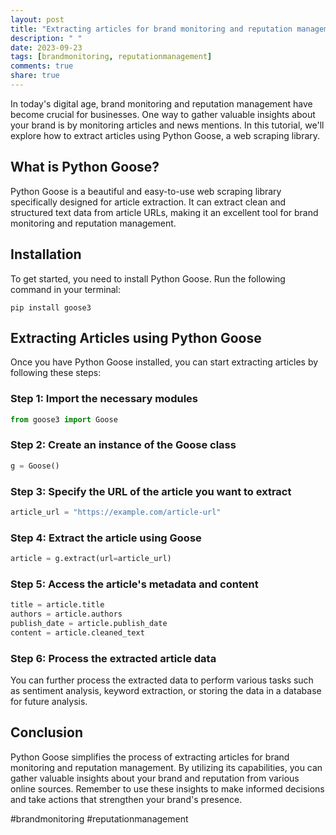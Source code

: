 ```yaml
---
layout: post
title: "Extracting articles for brand monitoring and reputation management using Python Goose"
description: " "
date: 2023-09-23
tags: [brandmonitoring, reputationmanagement]
comments: true
share: true
---
```


In today's digital age, brand monitoring and reputation management have become crucial for businesses. One way to gather valuable insights about your brand is by monitoring articles and news mentions. In this tutorial, we'll explore how to extract articles using Python Goose, a web scraping library.

## What is Python Goose?

Python Goose is a beautiful and easy-to-use web scraping library specifically designed for article extraction. It can extract clean and structured text data from article URLs, making it an excellent tool for brand monitoring and reputation management.

## Installation

To get started, you need to install Python Goose. Run the following command in your terminal:

```
pip install goose3
```

## Extracting Articles using Python Goose

Once you have Python Goose installed, you can start extracting articles by following these steps:

### Step 1: Import the necessary modules

```python
from goose3 import Goose
```

### Step 2: Create an instance of the Goose class

```python
g = Goose()
```

### Step 3: Specify the URL of the article you want to extract

```python
article_url = "https://example.com/article-url"
```

### Step 4: Extract the article using Goose

```python
article = g.extract(url=article_url)
```

### Step 5: Access the article's metadata and content

```python
title = article.title
authors = article.authors
publish_date = article.publish_date
content = article.cleaned_text
```

### Step 6: Process the extracted article data

You can further process the extracted data to perform various tasks such as sentiment analysis, keyword extraction, or storing the data in a database for future analysis.

## Conclusion

Python Goose simplifies the process of extracting articles for brand monitoring and reputation management. By utilizing its capabilities, you can gather valuable insights about your brand and reputation from various online sources. Remember to use these insights to make informed decisions and take actions that strengthen your brand's presence.

#brandmonitoring #reputationmanagement